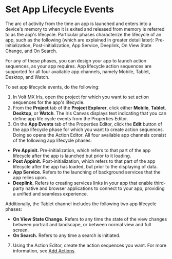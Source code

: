                           


Set App Lifecycle Events
========================

The arc of activity from the time an app is launched and enters into a device's memory to when it is exited and released from memory is referred to as the app's lifecycle. Particular phases characterize the lifecycle of an app, such as the following (which are explained in greater detail later): Pre-initialization, Post-initialization, App Service, Deeplink, On View State Change, and On Search.

For any of these phases, you can design your app to launch action sequences, as your app requires. App lifecycle action sequences are supported for all four available app channels, namely Mobile, Tablet, Desktop, and Watch.

To set app lifecycle events, do the following:

1.  In Volt MX Iris, open the project for which you want to set action sequences for the app's lifecycle.
2.  From the **Project** tab of the **Project Explorer**, click either **Mobile**, **Tablet**, **Desktop**, or **Watch**. The Iris Canvas displays text indicating that you can define app life cycle events from the Properties Editor.
3.  On the **App Events** tab of the Properties Editor, click the **Edit** button of the app lifecycle phase for which you want to create action sequences. Doing so opens the Action Editor. All four available app channels consist of the following app lifecycle phases:

*   **Pre Appinit.** Pre-initialization, which refers to that part of the app lifecycle after the app is launched but prior to it loading.
*   **Post Appinit.** Post-initialization, which refers to that part of the app lifecycle after the app has loaded, but prior to the displaying of data.
*   **App Service.** Refers to the launching of background services that the app relies upon.
*   **Deeplink.** Refers to creating services links in your app that enable third-party native and browser applications to connect to your app, providing a unified and seamless experience.

Additionally, the Tablet channel includes the following two app lifecycle phases:

*   **On View State Change.** Refers to any time the state of the view changes between portrait and landscape, or between normal view and full screen.
*   **On Search.** Refers to any time a search is initiated.

7.  Using the Action Editor, create the action sequences you want. For more information, see [Add Actions](working_with_Action_Editor.md).
